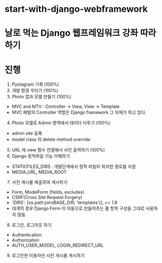 # start-with-django-webframework 

# 날로 먹는 Django 웹프레임워크 강좌 따라하기

# 진행
 1. Pystagram 기획 (100%)
 2. 개발 환경 꾸리기 (100%)
 3. Photo 앱과 모델 만들기 (100%)
  - MVC and MTV : Controller -> View, View -> Template
  - MVC 패털의 Controller 역할은 Django framework 그 자체가 하고 있다.
 4. Photo 모델로 Admin 영역에서 데이터 다루기 (100%)
  - admin site 등록
  - model class 의 delete method override
 5. URL 에 view 함수 연결해서 사진 출력하기 (100%)
 6. Django 정적파일 기능 이해하기
  - STATICFILES_DIRS : 개발단계에서 정적 파일이 위치한 경로를 지정
  - MEDIA_URL, MEDIA_ROOT
 7. 사진 게시물 제출하여 게시하기
  - Form, ModelForm (fields, excludes)
  - CSRF(Cross Site Request Forgery)
  - 'DIRS': [os.path.join(BASE_DIR, 'templates')], <= 1.8
  - 대게의 경우 Django Form 이 자동으로 만들어주는 폼 항목 구성을 그대로 사용하지 않음
 8. 로그인, 로그아웃 하기
  - Authentication
  - Authorization
  - AUTH_USER_MODEL, LOGIN_REDIRECT_URL
 9. 로그인한 이용자만 사진 게시물 게시하기
